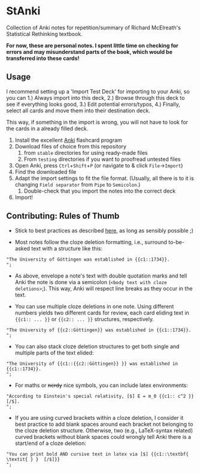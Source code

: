# StAnki

Collection of Anki notes for repetition/summary of Richard McElreath's Statistical Rethinking textbook.

**For now, these are personal notes. I spent little time on checking for errors and may misunderstand parts of the book, which would be transferred into these cards!**

## Usage

I recommend setting up a 'Import Test Deck' for importing to your Anki, so you can 1.) Always import into this deck, 2.) Browse through this deck to see if everything looks good, 3.) Edit potential errors/typos, 4.) Finally, select all cards and move them into their destination deck.

This way, if something in the import is wrong, you will not have to look for the cards in a already filled deck.


1. Install the excellent [Anki](https://apps.ankiweb.net/) flashcard program 
2. Download files of choice from this repository
    1. from `stable` directories for using ready-made files 
    2. From `testing` directories if you want to proofread untested files 
3. Open Anki, press `Ctrl`+`Shift`+`P` (or navigate to & click `File`->`Import`)
4. Find the downloaded file
5. Adapt the import settings to fit the file format.
    (Usually, all there is to it is changing `Field separator` from `Pipe` to `Semicolon`.)
    1. Double-check that you import the notes into the correct deck
6. Import!


## Contributing: Rules of Thumb

- Stick to best practices as described [here](https://super-memory.com/articles/20rules.htm), as long as sensibly possible ;)

- Most notes follow the cloze deletion formatting, i.e., surround to-be-asked text with a structure like this:

```
"The University of Göttingen was established in {{c1::1734}}.
"; 
```

- As above, envelope a note's text with double quotation marks and tell Anki the note is done via a semicolon (` <body text with cloze deletions> `;). This way, Anki will respect line breaks as they occur in the text.

- You can use multiple cloze deletions in one note. Using different numbers yields two different cards for review, each card eliding text in `{{c1:: ... }}` or `{{c2:: ... }}` structures, respectively.

```
"The University of {{c2::Göttingen}} was established in {{c1::1734}}.
";
```

- You can also stack cloze deletion structures to get both single and multiple parts of the text elided:

```
"The University of {{c1::{{c2::Göttingen}} }} was established in {{c1::1734}}.
";
```
- For maths or ~~nerdy~~ nice symbols, you can include latex environments:

```
"According to Einstein's special relativity, [$] E = m_0 {{c1:: c^2 }} [/$].
";
```

- If you are using curved brackets within a cloze deletion, I consider it best practice to add blank spaces around each bracket not belonging to the cloze deletion structure. Otherwise, two (e.g., LaTeX-syntax related) curved brackets without blank spaces could wrongly tell Anki there is a start/end of a cloze deletion:

```
"You can print bold AND cursive text in latex via [$] {{c1::\textbf{ \textit{ } }  [/$]}}
";
```

